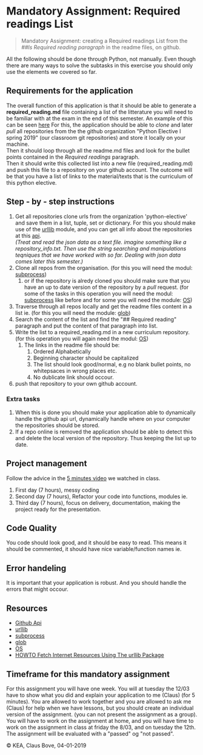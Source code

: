 # Mandatory Assignment: Required readings List
> Mandatory Assignment: creating a Required readings List from the _##ls Required reading paragraph_ in the readme files, on github.

All the following should be done through Python, not manually. Even though there are many ways to solve the subtasks in this exercise you should only use the elements we covered so far. 

## Requirements for the application
The overall function of this application is that it should be able to generate a **required_reading.md** file containing a list of the litterature you will need to be familiar with at the exam in the end of this semester. An example of this can be seen [here](https://github.com/clbokea/required_reading/blob/master/required_reading.md) 
For this, the application should be able to _clone_ and later _pull_ all repositories from the the github organization "Python Elective I spring 2019" (our classroom git repositories) and store it locally on your machine.   
Then it should loop through all the readme.md files and look for the bullet points contained in the _Required readings_ paragraph.  
Then it should write this collected list into a new file (required_reading.md) and push this file to a repository on your github account. The outcome will be that you have a list of links to the material/texts that is the curriculum of this python elective. 

## Step - by - step instructions
1. Get all repositories clone urls from the organization 'python-elective' and save them in a list, tuple, set or dictionary. For this you should make use of the [urllib](https://docs.python.org/3/library/urllib.html?highlight=urllib) module, and you can get all info about the repositories at this [api](https://api.github.com/orgs/python-elective-1-spring-2019/repos?per_page=100).  
_(Treat and read the json data as a text file. imagine something like a repository_info.txt. Then use the string searching and manipulations teqniques that we have worked with so far. Dealing with json data comes later this semester.)_    
2. Clone all repos from the organisation. (for this you will need the modul: [subprocess](https://docs.python.org/3/library/subprocess.html#module-subprocess))
    1. or if the repository is alredy cloned you should make sure that you have an up to date version of the repository by a _pull_ request. (for some of the tasks in this operation you will need the modul: [subprocess](https://docs.python.org/3/library/subprocess.html#module-subprocess) like before and for some you will need the module: [OS](https://docs.python.org/3/library/os.html?highlight=os#module-os)) 
3. Traverse through all repos locally and get the readme files content in a list ie. (for this you will need the module: [glob](https://docs.python.org/3/library/glob.html?highlight=glob#module-glob))
4. Search the content of the list and find the "## Required reading" paragraph and put the content of that paragraph into list.
4. Write the list to a required_reading.md in a new curriculum repository. (for this operation you will again need the modul: [OS](https://docs.python.org/3/library/os.html?highlight=os#module-os)) 
    1. The links in the readme file should be:
        1. Ordered Alphabetically
        1. Beginning character should be capitalized
        1. The list should look good/normal, e.g no blank bullet points, no whitepsaces in wrong places etc.
        1. No dublicate link should occour. 
5. push that repository to your own github account.

### Extra tasks
1. When this is done you should make your application able to dynamically handle the github api url, dynamically handle where on your computer the repositories should be stored. 
1. If a repo online is removed the application should be able to detect this and delete the local version of the repository. Thus keeping the list up to date.

## Project management
Follow the advice in the [5 minutes video](https://www.youtube.com/watch?v=ohr6O78jGzs) we watched in class.
1. First day (7 hours), messy coding
1. Second day (7 hours), Refactor your code into functions, modules ie. 
1. Third day (7 hours), focus on delivery, documentation, making the project ready for the presentation.

## Code Quality
You code should look good, and it should be easy to read. This means it should be commented, it should have nice variable/function names ie. 

## Error handeling
It is important that your application is robust. And you should handle the errors that might occour. 

## Resources
* [Github Api](https://api.github.com/orgs/python-elective-1-spring-2019/repos?per_page=100)
* [urllib](https://docs.python.org/3/library/urllib.html?highlight=urllib)
* [subprocess](https://docs.python.org/3/library/subprocess.html#module-subprocess)
* [glob](https://docs.python.org/3/library/glob.html?highlight=glob#module-glob)
* [OS](https://docs.python.org/3/library/os.html?highlight=os#module-os)
* [HOWTO Fetch Internet Resources Using The urllib Package](https://docs.python.org/3/howto/urllib2.html)

## Timeframe for this mandatory assignment
For this assignment you will have one week. You will at tuesday the 12/03 have to show what you did and explain your application to me (Claus) (for 5 minutes). You are allowed to work together and you are allowed to ask me (Claus) for help when we have lessons, but you should create an individual version of the assignment. (you can not present the assignment as a group). You will have to work on the assignment at home, and you will have time to work on the assignment in class at friday the 8/03, and on tuesday the 12th. The assignment will be evaluated with a "passed" og "not passed". 



&copy; KEA, Claus Bove, 04-01-2019
